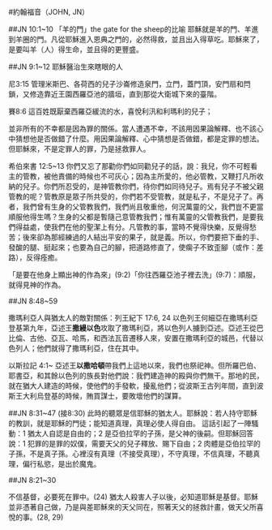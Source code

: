 #約翰福音（JOHN, JN）

##JN 10:1~10 「羊的門」the gate for the sheep的比喻
耶穌就是羊的門、羊進到羊圈的門。凡從耶穌進入恩典之門的，必然得救，並且出入得草吃。耶穌來了，是要叫羊（人）得生命，並且得的更豐盛。 

##JN 9:1~12 耶穌醫治生來瞎眼的人

尼3:15 管理米斯巴、各荷西的兒子沙崙修造泉門，立門，蓋門頂，安門扇和閂鎖，又修造靠近王園西羅亞池的牆垣，直到那從大衛城下來的臺階。

賽8:6 這百姓既厭棄西羅亞緩流的水，喜悅利汛和利瑪利的兒子； 

並非所有的不幸都是因為罪的關係。當人遭遇不幸，不該用因果論解釋、也不該心中猜想他是否做錯了什麼。用因果論解釋、心中猜想是否做錯，都是定罪的想法。但耶穌來，不是定罪人的罪，乃是拯救罪人。

希伯來書 12:5~13 你們又忘了那勸你們如同勸兒子的話，說：我兒，你不可輕看主的管教，被他責備的時候也不可灰心；因為主所愛的，他必管教，又鞭打凡所收納的兒子。你們所忍受的，是神管教你們，待你們如同待兒子。焉有兒子不被父親管教的呢？管教原是眾子所共受的，你們若不受管教，就是私子，不是兒子了。再者，我們曾有生身的父管教我們，我們尚且敬重他，何況萬靈的父，我們豈不更當順服他得生嗎？生身的父都是暫隨己意管教我們；惟有萬靈的父管教我們，是要我們得益處，使我們在他的聖潔上有分。凡管教的事，當時不覺得快樂，反覺得愁苦；後來卻為那經練過的人結出平安的果子，就是義。所以，你們要把下垂的手、發酸的腿、挺起來；也要為自己的腳，把道路修直了，使瘸子不致歪腳（或作：差路），反得痊癒。

「是要在他身上顯出神的作為來」(9:2)「你往西羅亞池子裡去洗」(9:7)：順服，就得見神的作為。

##JN 8:48~59

撒瑪利亞人與猶太人的敵對關係：列王紀下 17:6, 24 以色列王何細亞在撒瑪利亞登基第九年，亞述王**撒縵以色**攻取了撒瑪利亞，將以色列人擄到亞述。亞述王從巴比倫、古他、亞瓦、哈馬，和西法瓦音遷移人來，安置在撒瑪利亞的城邑，代替以色列人；他們就得了撒瑪利亞，住在其中。

以斯拉記 4:1~ 亞述王**以撒哈頓**帶我們上這地以來，我們也祭祀神。但所羅巴伯、耶書亞，和其餘以色列的族長對他們說：我們建造神的殿與你們無干。那地的民，就在猶大人建造的時候，使他們的手發軟，擾亂他們；從波斯王古列年間，直到波斯王大利烏登基的時候，賄買謀士，要敗壞他們的謀算。 

##JN 8:31~47
(接8:30)
此時的聽眾是信耶穌的猶太人。耶穌說：若人持守耶穌的教訓，就是耶穌的門徒；能知道真理，真理必使人得自由。 這話引起了一陣騷動：1 猶太人自認是自由的；2 是亞伯拉罕的子孫，是父神的後嗣。但耶穌回答說：1 犯罪的是罪的奴僕，需要天父的兒子釋放、賜下自由；2 肉體是亞伯拉罕的子孫，不是真子孫。心裡沒有真理（不接受真理），不守真理，不信真理，不聽真理，偏行私慾，是出於魔鬼。

##JN 8:21~30 

不信基督，必要死在罪中。(24) 猶太人殺害人子以後，必知道耶穌是基督。耶穌並非憑著自己做，乃是與差耶穌來的天父同在，照著天父的拯救計畫，做天父所喜悅的事。(28, 29)



